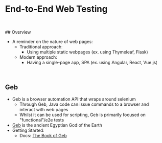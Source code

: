 # End-to-End Web Testing

<br>

## Overview
* A reminder on the nature of web pages:
    * Traditional approach:
        * Using multiple static webpages (ex. using Thymeleaf, Flask)
    * Modern approach:
        * Having a single-page app, SPA (ex. using Angular, React, Vue.js)

<br>

## Geb
* Geb is a browser automation API that wraps around selenium
    * Through Geb, Java code can issue commands to a browser and interact with web pages
    * Whilst it can be used for scripting, Geb is primarily focused on "functional"/e2e tests
* [Geb](https://en.wikipedia.org/wiki/Geb) is the ancient Egyptian God of the Earth
* Getting Started:
    * Docs: [The Book of Geb](https://www.gebish.org/manual/current/)
    